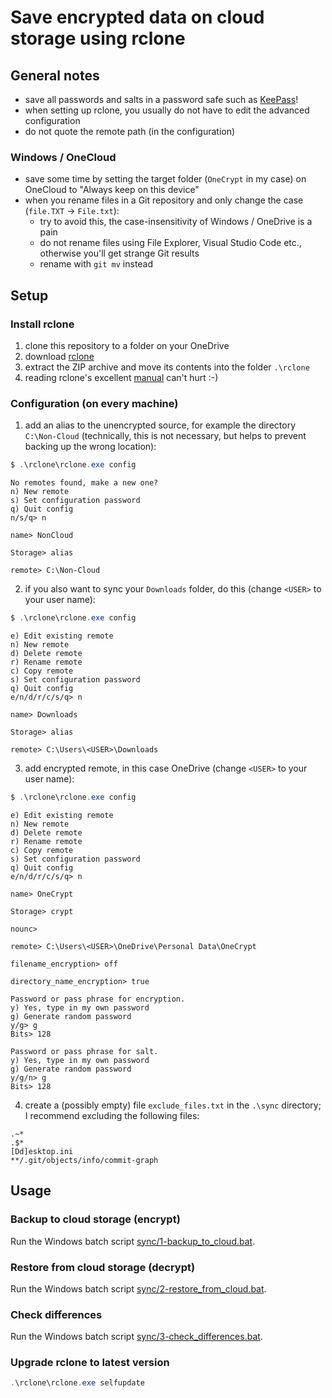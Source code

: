 # Save encrypted data on cloud storage using rclone

## General notes

- save all passwords and salts in a password safe such as [KeePass](https://keepass.info/)!
- when setting up rclone, you usually do not have to edit the advanced configuration
- do not quote the remote path (in the configuration)

### Windows / OneCloud

- save some time by setting the target folder (`OneCrypt` in my case) on OneCloud to "Always keep on this device"
- when you rename files in a Git repository and only change the case (`file.TXT` → `File.txt`):
  - try to avoid this, the case-insensitivity of Windows / OneDrive is a pain
  - do not rename files using File Explorer, Visual Studio Code etc., otherwise you'll get strange Git results
  - rename with `git mv` instead

## Setup

### Install rclone

1. clone this repository to a folder on your OneDrive
2. download [rclone](https://rclone.org/downloads/)
3. extract the ZIP archive and move its contents into the folder `.\rclone`
4. reading rclone's excellent [manual](https://rclone.org/docs/) can't hurt :-)

### Configuration (on every machine)

1. add an alias to the unencrypted source, for example the directory `C:\Non-Cloud` (technically, this is not necessary, but helps to prevent backing up the wrong location):

```ps1
$ .\rclone\rclone.exe config
```

```plain
No remotes found, make a new one?
n) New remote
s) Set configuration password
q) Quit config
n/s/q> n

name> NonCloud

Storage> alias

remote> C:\Non-Cloud
```

2. if you also want to sync your `Downloads` folder, do this (change `<USER>` to your user name):

```ps1
$ .\rclone\rclone.exe config
```

```plain
e) Edit existing remote
n) New remote
d) Delete remote
r) Rename remote
c) Copy remote
s) Set configuration password
q) Quit config
e/n/d/r/c/s/q> n

name> Downloads

Storage> alias

remote> C:\Users\<USER>\Downloads
```

3. add encrypted remote, in this case OneDrive (change `<USER>` to your user name):

```ps1
$ .\rclone\rclone.exe config
```

```plain
e) Edit existing remote
n) New remote
d) Delete remote
r) Rename remote
c) Copy remote
s) Set configuration password
q) Quit config
e/n/d/r/c/s/q> n

name> OneCrypt

Storage> crypt

nounc>

remote> C:\Users\<USER>\OneDrive\Personal Data\OneCrypt

filename_encryption> off

directory_name_encryption> true

Password or pass phrase for encryption.
y) Yes, type in my own password
g) Generate random password
y/g> g
Bits> 128

Password or pass phrase for salt.
y) Yes, type in my own password
g) Generate random password
y/g/n> g
Bits> 128
```

4. create a (possibly empty) file `exclude_files.txt` in the `.\sync` directory; I recommend excluding the following files:

```plain
.~*
.$*
[Dd]esktop.ini
**/.git/objects/info/commit-graph
```

## Usage

### Backup to cloud storage (encrypt)

Run the Windows batch script [sync/1-backup_to_cloud.bat](sync/1-backup_to_cloud.bat).

### Restore from cloud storage (decrypt)

Run the Windows batch script [sync/2-restore_from_cloud.bat](sync/2-restore_from_cloud.bat).

### Check differences

Run the Windows batch script [sync/3-check_differences.bat](sync/3-check_differences.bat).

### Upgrade rclone to latest version

```ps1
.\rclone\rclone.exe selfupdate
```
